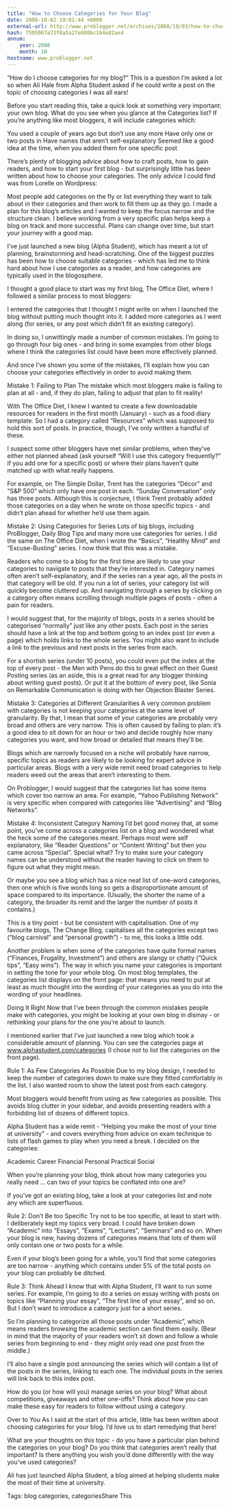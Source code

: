 ```yaml
---
title: "How to Choose Categories for Your Blog"
date: 2008-10-02 19:01:44 +0000
external-url: http://www.problogger.net/archives/2008/10/03/how-to-choose-categories-for-your-blog/
hash: 7595067a73f0a5a27e808bc164e82ae4
annum:
    year: 2008
    month: 10
hostname: www.problogger.net
---
```



“How do I choose categories for my blog?” This is a question I’m asked a lot so when Ali Hale from Alpha Student asked if he could write a post on the topic of choosing categories I was all ears!



Before you start reading this, take a quick look at something very important: your own blog. What do you see when you glance at the Categories list? If you’re anything like most bloggers, it will include categories which:



You used a couple of years ago but don’t use any more
Have only one or two posts in
Have names that aren’t self-explanatory
Seemed like a good idea at the time, when you added them for one specific post


There’s plenty of blogging advice about how to craft posts, how to gain readers, and how to start your first blog - but surprisingly little has been written about how to choose your categories. The only advice I could find was from Lorelle on Wordpress:



Most people add categories on the fly or list everything they want to talk about in their categories and then work to fill them up as they go. I made a plan for this blog’s articles and I wanted to keep the focus narrow and the structure clean. I believe working from a very specific plan helps keep a blog on track and more successful. Plans can change over time, but start your journey with a good map.



I’ve just launched a new blog (Alpha Student), which has meant a lot of planning, brainstorming and head-scratching. One of the biggest puzzles has been how to choose suitable categories - which has led me to think hard about how I use categories as a reader, and how categories are typically used in the blogosphere.



I thought a good place to start was my first blog, The Office Diet, where I followed a similar process to most bloggers:



I entered the categories that I thought I might write on when I launched the blog without putting much thought into it.
I added more categories as I went along (for series, or any post which didn’t fit an existing category).


In doing so, I unwittingly made a number of common mistakes. I’m going to go through four big ones - and bring in some examples from other blogs where I think the categories list could have been more effectively planned.



And once I’ve shown you some of the mistakes, I’ll explain how you can choose your categories effectively in order to avoid making them.


Mistake 1: Failing to Plan
The mistake which most bloggers make is failing to plan at all - and, if they do plan, failing to adjust that plan to fit reality!



With The Office Diet, I knew I wanted to create a few downloadable resources for readers in the first month (January) - such as a food diary template. So I had a category called “Resources” which was supposed to hold this sort of posts. In practice, though, I’ve only written a handful of these.



I suspect some other bloggers have met similar problems, when they’ve either not planned ahead (ask yourself “Will I use this category frequently?” if you add one for a specific post) or where their plans haven’t quite matched up with what really happens.



For example, on The Simple Dollar, Trent has the categories “Décor” and “S&P 500” which only have one post in each. “Sunday Conversation” only has three posts. Although this is conjecture, I think Trent probably added those categories on a day when he wrote on those specific topics - and didn’t plan ahead for whether he’d use them again.


Mistake 2: Using Categories for Series
Lots of big blogs, including ProBlogger, Daily Blog Tips and many more use categories for series. I did the same on The Office Diet, when I wrote the “Basics”, “Healthy Mind” and “Excuse-Busting” series. I now think that this was a mistake.



Readers who come to a blog for the first time are likely to use your categories to navigate to posts that they’re interested in. Category names often aren’t self-explanatory, and if the series ran a year ago, all the posts in that category will be old. If you run a lot of series, your category list will quickly become cluttered up. And navigating through a series by clicking on a category often means scrolling through multiple pages of posts - often a pain for readers.



I would suggest that, for the majority of blogs, posts in a series should be categorised “normally” just like any other posts. Each post in the series should have a link at the top and bottom going to an index post (or even a page) which holds links to the whole series. You might also want to include a link to the previous and next posts in the series from each.



For a shortish series (under 10 posts), you could even put the index at the top of every post - the Men with Pens do this to great effect on their Guest Posting series (as an aside, this is a great read for any blogger thinking about writing guest posts). Or put it at the bottom of every post, like Sonia on Remarkable Communication is doing with her Objection Blaster Series.


Mistake 3: Categories at Different Granularities
A very common problem with categories is not keeping your categories at the same level of granularity. By that, I mean that some of your categories are probably very broad and others are very narrow. This is often caused by failing to plan: it’s a good idea to sit down for an hour or two and decide roughly how many categories you want, and how broad or detailed that means they’ll be.



Blogs which are narrowly focused on a niche will probably have narrow, specific topics as readers are likely to be looking for expert advice in particular areas. Blogs with a very wide remit need broad categories to help readers weed out the areas that aren’t interesting to them.



On Problogger, I would suggest that the categories list has some items which cover too narrow an area. For example, “Yahoo Publishing Network” is very specific when compared with categories like “Advertising” and “Blog Networks”.


Mistake 4: Inconsistent Category Naming
I’d bet good money that, at some point, you’ve come across a categories list on a blog and wondered what the heck some of the categories meant. Perhaps most were self explanatory, like “Reader Questions” or “Content Writing” but then you came across “Special”. Special what? Try to make sure your category names can be understood without the reader having to click on them to figure out what they might mean.



Or maybe you see a blog which has a nice neat list of one-word categories, then one which is five words long so gets a disproportionate amount of space compared to its importance. (Usually, the shorter the name of a category, the broader its remit and the larger the number of posts it contains.)



This is a tiny point - but be consistent with capitalisation. One of my favourite blogs, The Change Blog, capitalises all the categories except two (“blog carnival” and “personal growth”) - to me, this looks a little odd.



Another problem is when some of the categories have quite formal names (“Finances, Frugality, Investment”) and others are slangy or chatty (“Quick tips”, “Easy wins”). The way in which you name your categories is important in setting the tone for your whole blog. On most blog templates, the categories list displays on the front page: that means you need to put at least as much thought into the wording of your categories as you do into the wording of your headlines.


Doing It Right
Now that I’ve been through the common mistakes people make with categories, you might be looking at your own blog in dismay - or rethinking your plans for the one you’re about to launch.



I mentioned earlier that I’ve just launched a new blog which took a considerable amount of planning. You can see the categories page at www.alphastudent.com/categories (I chose not to list the categories on the front page).


Rule 1: As Few Categories As Possible
Due to my blog design, I needed to keep the number of categories down to make sure they fitted comfortably in the list. I also wanted room to show the latest post from each category.



Most bloggers would benefit from using as few categories as possible. This avoids blog clutter in your sidebar, and avoids presenting readers with a forbidding list of dozens of different topics.



Alpha Student has a wide remit - “Helping you make the most of your time at university” - and covers everything from advice on exam technique to lists of flash games to play when you need a break. I decided on the categories:



Academic
Career
Financial
Personal
Practical
Social



When you’re planning your blog, think about how many categories you really need … can two of your topics be conflated into one are?



If you’ve got an existing blog, take a look at your categories list and note any which are superfluous.


Rule 2: Don’t Be too Specific
Try not to be too specific, at least to start with. I deliberately kept my topics very broad. I could have broken down “Academic” into “Essays”, “Exams”, “Lectures”, “Seminars” and so on. When your blog is new, having dozens of categories means that lots of them will only contain one or two posts for a while.



Even if your blog’s been going for a while, you’ll find that some categories are too narrow - anything which contains under 5% of the total posts on your blog can probably be ditched.


Rule 3: Think Ahead
I know that with Alpha Student, I’ll want to run some series. For example, I’m going to do a series on essay writing with posts on topics like “Planning your essay”, “The first line of your essay”, and so on. But I don’t want to introduce a category just for a short series.



So I’m planning to categorize all those posts under “Academic”, which means readers browsing the academic section can find them easily. (Bear in mind that the majority of your readers won’t sit down and follow a whole series from beginning to end - they might only read one post from the middle.)



I’ll also have a single post announcing the series which will contain a list of the posts in the series, linking to each one. The individual posts in the series will link back to this index post.


How do you (or how will you) manage series on your blog?
What about competitions, giveaways and other one-offs? Think about how you can make these easy for readers to follow without using a category.


Over to You
As I said at the start of this article, little has been written about choosing categories for your blog. I’d love us to start remedying that here!



What are your thoughts on this topic - do you have a particular plan behind the categories on your blog? Do you think that categories aren’t really that important? Is there anything you wish you’d done differently with the way you’ve used categories?



Ali has just launched Alpha Student, a blog aimed at helping students make the most of their time at university.

Tags: blog categories, categoriesShare This




   











